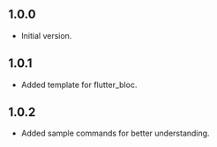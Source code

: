 ## 1.0.0

- Initial version.

## 1.0.1

- Added template for flutter_bloc.

## 1.0.2

- Added sample commands for better understanding.
